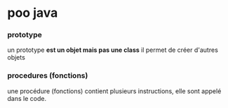 # poo java
### prototype
un prototype **est un objet mais pas une class** il permet de créer d'autres objets

### procedures (fonctions)
une procédure (fonctions) contient plusieurs instructions,  elle sont appelé dans le code.

